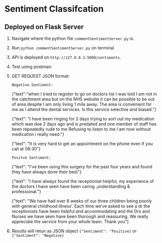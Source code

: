 # Sentiment Classifcation
## Deployed on Flask Server
1.  Navigate where the python file ```commentSentimentServer.py``` is.
2.  Run ```python commentSentimentServer.py``` on terminal.
3.  API is deployed on ```http://127.0.0.1:5000/sentiments```.
4.  Test using postman.
5.  GET REQUEST JSON format:
   
    ```Negative Sentiment:```

    {"text":"when I tried to register to go on doctors list I was told I am not in the catchment area but on the NHS website it can be possible to be out of area despite I am only living 1 mile away. The area is convenient for me as I attend the dental services. Is this service selective and biased."}

    {"text": "I have been ringing for 2 days trying to sort out my medication which was due 2 days ago and is predated and one member of staff has been repeatedly rude to me Refusing to listen to me I am now without medication i really need."}

    {"text": "It is very hard to get an appointment on the phone even if you call at 08:30"}

    ```Positve Sentiment:```

    {"text": "I've been using this surgery for the past four years and found they have always done their best"}
    
    {"text": "I have always found the receptionist helpful, my experience of the doctors I have seen have been caring ,understanding & professional."}
    
    {"text": "We have had over 6 weeks of our three children being poorly with general childhood illness’. Each time we’ve asked to see a dr the receptionists have been helpful and accommodating and the Drs and Nurses we have seen have been thorough and reassuring. We really appreciate the service from your whole team. Thank you"}


7. Results will retun as JSON object ```{"Sentiment": "Positive}``` or ```{"Sentiment": "Negative}```

